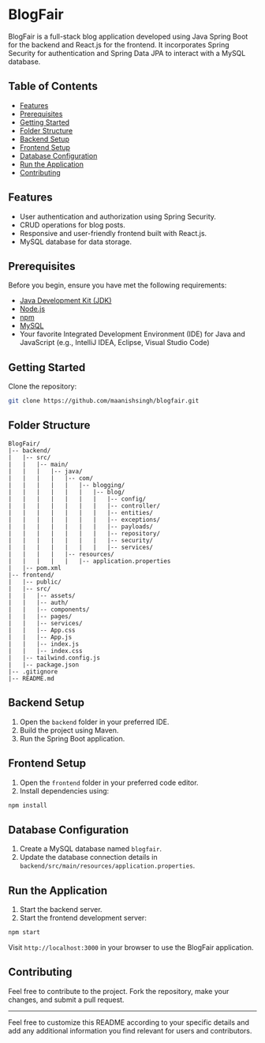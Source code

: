# BlogFair

BlogFair is a full-stack blog application developed using Java Spring Boot for the backend and React.js for the frontend. It incorporates Spring Security for authentication and Spring Data JPA to interact with a MySQL database.

## Table of Contents

- [Features](#features)
- [Prerequisites](#prerequisites)
- [Getting Started](#getting-started)
- [Folder Structure](#folder-structure)
- [Backend Setup](#backend-setup)
- [Frontend Setup](#frontend-setup)
- [Database Configuration](#database-configuration)
- [Run the Application](#run-the-application)
- [Contributing](#contributing)

## Features

- User authentication and authorization using Spring Security.
- CRUD operations for blog posts.
- Responsive and user-friendly frontend built with React.js.
- MySQL database for data storage.

## Prerequisites

Before you begin, ensure you have met the following requirements:

- [Java Development Kit (JDK)](https://www.oracle.com/java/technologies/javase-downloads.html)
- [Node.js](https://nodejs.org/)
- [npm](https://www.npmjs.com/)
- [MySQL](https://www.mysql.com/)
- Your favorite Integrated Development Environment (IDE) for Java and JavaScript (e.g., IntelliJ IDEA, Eclipse, Visual Studio Code)

## Getting Started

Clone the repository:

```bash
git clone https://github.com/maanishsingh/blogfair.git
```

## Folder Structure

```
BlogFair/
|-- backend/
|   |-- src/
|   |   |-- main/
|   |   |   |-- java/
|   |   |   |   |-- com/
|   |   |   |   |   |-- blogging/
|   |   |   |   |   |   |-- blog/
|   |   |   |   |   |   |   |-- config/
|   |   |   |   |   |   |   |-- controller/
|   |   |   |   |   |   |   |-- entities/
|   |   |   |   |   |   |   |-- exceptions/
|   |   |   |   |   |   |   |-- payloads/
|   |   |   |   |   |   |   |-- repository/
|   |   |   |   |   |   |   |-- security/
|   |   |   |   |   |   |   |-- services/
|   |   |   |   |-- resources/
|   |   |   |   |   |-- application.properties
|   |-- pom.xml
|-- frontend/
|   |-- public/
|   |-- src/
|   |   |-- assets/
|   |   |-- auth/
|   |   |-- components/
|   |   |-- pages/
|   |   |-- services/
|   |   |-- App.css
|   |   |-- App.js
|   |   |-- index.js
|   |   |-- index.css
|   |-- tailwind.config.js
|   |-- package.json
|-- .gitignore
|-- README.md
```

## Backend Setup

1. Open the `backend` folder in your preferred IDE.
2. Build the project using Maven.
3. Run the Spring Boot application.

## Frontend Setup

1. Open the `frontend` folder in your preferred code editor.
2. Install dependencies using:

```bash
npm install
```

## Database Configuration

1. Create a MySQL database named `blogfair`.
2. Update the database connection details in `backend/src/main/resources/application.properties`.

## Run the Application

1. Start the backend server.
2. Start the frontend development server:

```bash
npm start
```

Visit `http://localhost:3000` in your browser to use the BlogFair application.

## Contributing

Feel free to contribute to the project. Fork the repository, make your changes, and submit a pull request.



---

Feel free to customize this README according to your specific details and add any additional information you find relevant for users and contributors.